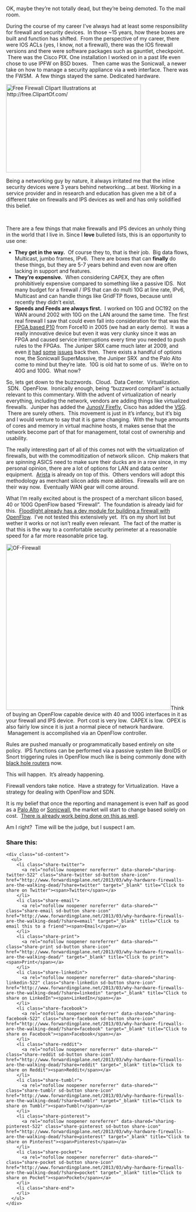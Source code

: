 OK, maybe they&#8217;re not totally dead, but they&#8217;re being demoted. To the mail room.

During the course of my career I&#8217;ve always had at least some responsibility for firewall and security devices.  In those ~15 years, how these boxes are built and function has shifted.  From the perspective of my career, there were IOS ACLs (yes, I know, not a firewall), there was the IOS firewall versions and there were software packages such as gauntlet, checkpoint.  There was the Cisco PIX. One installation I worked on in a past life even chose to use IPFW on BSD boxes.   Then came was the Sonicwall, a newer take on how to manage a security appliance via a web interface. There was the FWSM.  A few things stayed the same. Dedicated hardware.

<img class=" wp-image-535 alignleft" src="http://www.forwardingplane.net/wp-content/uploads/2013/03/Firewall-1024x670.jpg" alt="Free Firewall Clipart Illustrations at http://free.ClipartOf.com/" width="368" height="241" srcset="http://www.forwardingplane.net/wp-content/uploads/2013/03/Firewall-1024x670.jpg 1024w, http://www.forwardingplane.net/wp-content/uploads/2013/03/Firewall-300x196.jpg 300w, http://www.forwardingplane.net/wp-content/uploads/2013/03/Firewall-550x360.jpg 550w" sizes="(max-width: 368px) 100vw, 368px" /> 

Being a networking guy by nature, it always irritated me that the inline security devices were 3 years behind networking&#8230;.at best. Working in a service provider and in research and education has given me a bit of a different take on firewalls and IPS devices as well and has only solidified this belief.

&nbsp;

There are a few things that make firewalls and IPS devices an unholy thing in the world that I live in. Since I **love** bulleted lists, this is an opportunity to use one:

  * **They get in the way.**  Of course they to, that is their job.  Big data flows, Multicast, jumbo frames, IPv6.  There are boxes that can **finally** do these things, but they are 5-7 years behind and even now are often lacking in support and features.
  * **They&#8217;re expensive.**  When considering CAPEX, they are often prohibitively expensive compared to something like a passive IDS.  Not many budget for a firewall / IPS that can do multi 10G at line rate, IPv6, Multicast and can handle things like GridFTP flows, because until recently they didn&#8217;t exist.
  * **Speeds and Feeds are always first.**  I worked on 10G and OC192 on the WAN around 2002 with 10G on the LAN around the same time.  The first real firewall I saw that could even fall into consideration for that was the <a href="http://webcache.googleusercontent.com/search?q=cache:pLu75PgugigJ:www.force10networks.com/news/pressreleases/2006/pr-2006-08-28_2.asp+&cd=1&hl=en&ct=clnk&gl=us&client=safari" target="_blank">FPGA based P10</a> from Force10 in 2005 (we had an early demo).  It was a really innovative device but even it was very clunky since it was an FPGA and caused service interruptions every time you needed to push rules to the FPGAs.  The Juniper SRX came much later at 2009, and even <a title="Updating SRX IDP signatures" href="http://www.forwardingplane.net/2010/09/updating-srx-idp-signatures/" target="_blank">it</a> <a title="Moving JunOS code between SRX cluster nodes" href="http://www.forwardingplane.net/2011/01/moving-junos-code-between-srx-cluster-nodes/" target="_blank">had</a> <a title="Enabling IPv6 on Juniper SRX 5800 cluster" href="http://www.forwardingplane.net/2010/10/enabling-ipv6-on-juniper-srx-5800-cluster/" target="_blank">some</a> <a title="SRX IPv6 flow based processing" href="http://www.forwardingplane.net/2010/09/srx-ipv6-flow-based-processing/" target="_blank">issues</a> back then.  There exists a handful of options now, the Sonicwall SuperMassive, the Juniper SRX  and the Palo Alto come to mind but they&#8217;re late.  10G is old hat to some of us.  We&#8217;re on to 40G and 100G.  What now?

So, lets get down to the buzzwords.  Cloud.  Data Center.  Virtualization.  SDN.  OpenFlow.  Ironically enough, being &#8220;buzzword compliant&#8221; is actually relevant to this commentary. With the advent of virtualization of nearly everything, including the network, vendors are adding things like virtualized firewalls.  Juniper has added the <a href="http://www.juniper.net/us/en/dm/edge/products/" target="_blank">JunosV Firefly</a>, Cisco has added the <a href="http://www.cisco.com/en/US/products/ps12233/index.html" target="_blank">VSG</a>.  There are surely others.  This movement is just in it&#8217;s infancy, but it&#8217;s big and I would venture to say that it is game changing.  With the huge amounts of cores and memory in virtual machine hosts, it makes sense that the network become part of that for management, total cost of ownership and usability.

The really interesting part of all of this comes not with the virtualization of firewalls, but with the commoditization of network silicon.  Chip makers that are spinning ASICS need to make sure their ducks are in a row since, in my personal opinion, there are a lot of options for LAN and data center equipment.  <a href="http://www.aristanetworks.com" target="_blank">Arista</a> is already on top of this.  Others vendors will adopt this methodology as merchant silicon adds more abilities.  Firewalls will are on their way now.  Eventually WAN gear will come around.

What I&#8217;m really excited about is the prospect of a merchant silicon based, 40 or 100G OpenFlow based &#8220;Firewall&#8221;.  The foundation is already laid for this.  <a href="http://www.openflowhub.org/display/floodlightcontroller/Firewall+(Dev)" target="_blank">Floodlight already has a dev module for building a firewall with OpenFlow</a>.  I&#8217;ve not tested this extensively yet.  It&#8217;s on my short list but wether it works or not isn&#8217;t really even relevant.  The fact of the matter is that this is the way to a comfortable security perimeter at a reasonable speed for a far more reasonable price tag.

[<img class="wp-image-536 alignright" src="http://www.forwardingplane.net/wp-content/uploads/2013/03/OF-Firewall.jpg" alt="OF-Firewall" width="450" height="453" srcset="http://www.forwardingplane.net/wp-content/uploads/2013/03/OF-Firewall.jpg 562w, http://www.forwardingplane.net/wp-content/uploads/2013/03/OF-Firewall-150x150.jpg 150w, http://www.forwardingplane.net/wp-content/uploads/2013/03/OF-Firewall-297x300.jpg 297w, http://www.forwardingplane.net/wp-content/uploads/2013/03/OF-Firewall-45x45.jpg 45w, http://www.forwardingplane.net/wp-content/uploads/2013/03/OF-Firewall-550x553.jpg 550w, http://www.forwardingplane.net/wp-content/uploads/2013/03/OF-Firewall-200x200.jpg 200w" sizes="(max-width: 450px) 100vw, 450px" />](http://www.forwardingplane.net/wp-content/uploads/2013/03/OF-Firewall.jpg)Think of buying an OpenFlow capable device with 40 and 100G interfaces in it as your firewall and IPS device.  Port cost is very low.  CAPEX is low.  OPEX is also fairly low since it is just a normal piece of network hardware.  Management is accomplished via an OpenFlow controller.

Rules are pushed manually or programmatically based entirely on site policy.  IPS functions can be performed via a passive system like BroIDS or Snort triggering rules in OpenFlow much like is being commonly done with <a title="Black Hole routing" href="http://www.forwardingplane.net/2011/10/black-hole-routing/" target="_blank">black hole routers</a> now.

This will happen.  It&#8217;s already happening.

Firewall vendors take notice.  Have a strategy for Virtualization.  Have a strategy for dealing with OpenFlow and SDN.

It is my belief that once the reporting and management is even half as good as a <a href="http://www.paloaltonetworks.com" target="_blank">Palo Alto</a> or <a href="http://www.sonicwall.com" target="_blank">Sonicwall</a>, the market will start to change based solely on cost.  <a href="http://openflow.marist.edu/avior.html" target="_blank">There is already work being done on this as well</a>.

Am I right?  Time will be the judge, but I suspect I am.

<div class="sharedaddy sd-sharing-enabled">
  <div class="robots-nocontent sd-block sd-social sd-social-icon-text sd-sharing">
    <h3 class="sd-title">
      Share this:
    </h3>
    
    <div class="sd-content">
      <ul>
        <li class="share-twitter">
          <a rel="nofollow noopener noreferrer" data-shared="sharing-twitter-522" class="share-twitter sd-button share-icon" href="http://www.forwardingplane.net/2013/03/why-hardware-firewalls-are-the-walking-dead/?share=twitter" target="_blank" title="Click to share on Twitter"><span>Twitter</span></a>
        </li>
        <li class="share-email">
          <a rel="nofollow noopener noreferrer" data-shared="" class="share-email sd-button share-icon" href="http://www.forwardingplane.net/2013/03/why-hardware-firewalls-are-the-walking-dead/?share=email" target="_blank" title="Click to email this to a friend"><span>Email</span></a>
        </li>
        <li class="share-print">
          <a rel="nofollow noopener noreferrer" data-shared="" class="share-print sd-button share-icon" href="http://www.forwardingplane.net/2013/03/why-hardware-firewalls-are-the-walking-dead/" target="_blank" title="Click to print"><span>Print</span></a>
        </li>
        <li class="share-linkedin">
          <a rel="nofollow noopener noreferrer" data-shared="sharing-linkedin-522" class="share-linkedin sd-button share-icon" href="http://www.forwardingplane.net/2013/03/why-hardware-firewalls-are-the-walking-dead/?share=linkedin" target="_blank" title="Click to share on LinkedIn"><span>LinkedIn</span></a>
        </li>
        <li class="share-facebook">
          <a rel="nofollow noopener noreferrer" data-shared="sharing-facebook-522" class="share-facebook sd-button share-icon" href="http://www.forwardingplane.net/2013/03/why-hardware-firewalls-are-the-walking-dead/?share=facebook" target="_blank" title="Click to share on Facebook"><span>Facebook</span></a>
        </li>
        <li class="share-reddit">
          <a rel="nofollow noopener noreferrer" data-shared="" class="share-reddit sd-button share-icon" href="http://www.forwardingplane.net/2013/03/why-hardware-firewalls-are-the-walking-dead/?share=reddit" target="_blank" title="Click to share on Reddit"><span>Reddit</span></a>
        </li>
        <li class="share-tumblr">
          <a rel="nofollow noopener noreferrer" data-shared="" class="share-tumblr sd-button share-icon" href="http://www.forwardingplane.net/2013/03/why-hardware-firewalls-are-the-walking-dead/?share=tumblr" target="_blank" title="Click to share on Tumblr"><span>Tumblr</span></a>
        </li>
        <li class="share-pinterest">
          <a rel="nofollow noopener noreferrer" data-shared="sharing-pinterest-522" class="share-pinterest sd-button share-icon" href="http://www.forwardingplane.net/2013/03/why-hardware-firewalls-are-the-walking-dead/?share=pinterest" target="_blank" title="Click to share on Pinterest"><span>Pinterest</span></a>
        </li>
        <li class="share-pocket">
          <a rel="nofollow noopener noreferrer" data-shared="" class="share-pocket sd-button share-icon" href="http://www.forwardingplane.net/2013/03/why-hardware-firewalls-are-the-walking-dead/?share=pocket" target="_blank" title="Click to share on Pocket"><span>Pocket</span></a>
        </li>
        <li class="share-end">
        </li>
      </ul>
    </div>
  </div>
</div>
